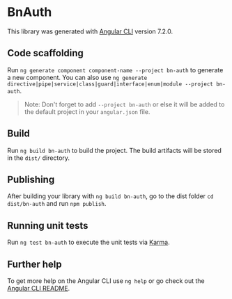 # BnAuth

This library was generated with [Angular CLI](https://github.com/angular/angular-cli) version 7.2.0.

## Code scaffolding

Run `ng generate component component-name --project bn-auth` to generate a new component. You can also use `ng generate directive|pipe|service|class|guard|interface|enum|module --project bn-auth`.
> Note: Don't forget to add `--project bn-auth` or else it will be added to the default project in your `angular.json` file. 

## Build

Run `ng build bn-auth` to build the project. The build artifacts will be stored in the `dist/` directory.

## Publishing

After building your library with `ng build bn-auth`, go to the dist folder `cd dist/bn-auth` and run `npm publish`.

## Running unit tests

Run `ng test bn-auth` to execute the unit tests via [Karma](https://karma-runner.github.io).

## Further help

To get more help on the Angular CLI use `ng help` or go check out the [Angular CLI README](https://github.com/angular/angular-cli/blob/master/README.md).

